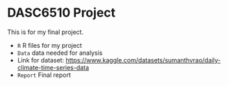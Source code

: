 # DASC6510 Project
This is for my final project.

- `R` R files for my project
- `Data` data needed for analysis
- Link for dataset: https://www.kaggle.com/datasets/sumanthvrao/daily-climate-time-series-data 
- `Report` Final report
